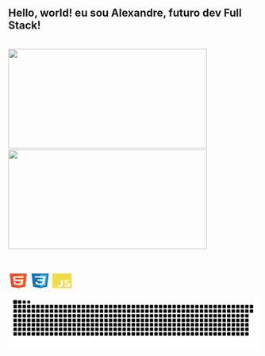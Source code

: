 ## Hello, world! eu sou Alexandre, futuro dev Full Stack!

<div style="display: inlineblock;"><br>
<img height="200" width="400" src="https://github-readme-stats.vercel.app/api?username=aleretamero&show_icons=true&theme=dark&include_all_commits=true&count_private=true"/>
<br>
<img height="200" width="400" src="https://github-readme-stats.vercel.app/api/top-langs/?username=aleretamero&layout=compact&langs_count=16&theme=dark"/>
</div>

##

<br>
<div>
  <img align="center" alt="badge HTML5" height="30" width="40" src="https://raw.githubusercontent.com/devicons/devicon/master/icons/html5/html5-original.svg">
  <img align="center" alt="badge CSS3" height="30" width="40" src="https://raw.githubusercontent.com/devicons/devicon/master/icons/css3/css3-original.svg">
  <img align="center" alt="badge JavaScript" height="30" width="40" src="https://raw.githubusercontent.com/devicons/devicon/master/icons/javascript/javascript-plain.svg">
</div>

![snake gif](https://github.com/aleretamero/aleretamero/blob/output/github-contribution-grid-snake.svg)
